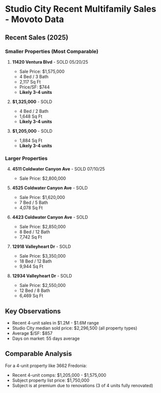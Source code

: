 # Studio City Recent Multifamily Sales - Movoto Data

## Recent Sales (2025)

### Smaller Properties (Most Comparable)
1. **11420 Ventura Blvd** - SOLD 05/20/25
   - Sale Price: $1,575,000
   - 4 Bed / 3 Bath
   - 2,117 Sq Ft
   - Price/SF: $744
   - **Likely 3-4 units**

2. **$1,325,000** - SOLD
   - 4 Bed / 2 Bath
   - 1,648 Sq Ft
   - **Likely 3-4 units**

3. **$1,205,000** - SOLD
   - 1,884 Sq Ft
   - **Likely 3-4 units**

### Larger Properties
4. **4511 Coldwater Canyon Ave** - SOLD 07/10/25
   - Sale Price: $2,800,000

5. **4525 Coldwater Canyon Ave** - SOLD
   - Sale Price: $1,620,000
   - 7 Bed / 5 Bath
   - 4,078 Sq Ft

6. **4423 Coldwater Canyon Ave** - SOLD
   - Sale Price: $2,850,000
   - 8 Bed / 12 Bath
   - 7,742 Sq Ft

7. **12918 Valleyheart Dr** - SOLD
   - Sale Price: $3,350,000
   - 18 Bed / 12 Bath
   - 9,944 Sq Ft

8. **12934 Valleyheart Dr** - SOLD
   - Sale Price: $2,550,000
   - 12 Bed / 8 Bath
   - 6,469 Sq Ft

## Key Observations
- Recent 4-unit sales in $1.2M - $1.6M range
- Studio City median sold price: $2,296,500 (all property types)
- Average $/SF: $857
- Days on market: 55 days average

## Comparable Analysis
For a 4-unit property like 3662 Fredonia:
- Recent 4-unit comps: $1,205,000 - $1,575,000
- Subject property list price: $1,750,000
- Subject is at premium due to renovations (3 of 4 units fully renovated)
